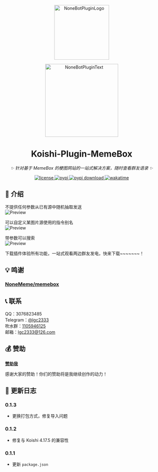 <!-- markdownlint-disable MD026 MD031 MD033 MD036 MD041 -->

<div align="center">

<a href="https://koishi.chat/zh-CN/market/">
  <img src="https://raw.githubusercontent.com/lgc2333/koishi-workspace/master/readme/koishi-plugin.png" width="180" height="180" alt="NoneBotPluginLogo">
</a>

<p>
  <img src="https://raw.githubusercontent.com/lgc2333/koishi-workspace/master/readme/KoishiPlugin.svg" width="240" alt="NoneBotPluginText">
</p>

# Koishi-Plugin-MemeBox

_✨ 针对基于 MemeBox 的梗图网站的一站式解决方案，随时查看群友语录 ✨_

<a href="./LICENSE">
  <img src="https://img.shields.io/github/license/lgc2333/koishi-plugin-memebox.svg" alt="license">
</a>
<a href="https://www.npmjs.com/package/koishi-plugin-memebox">
  <img src="https://img.shields.io/npm/v/koishi-plugin-memebox" alt="pypi">
</a>
<a href="https://www.npmjs.com/package/koishi-plugin-memebox">
  <img src="https://img.shields.io/npm/dm/koishi-plugin-memebox" alt="pypi download">
</a>
<a href="https://wakatime.com/badge/user/b61b0f9a-f40b-4c82-bc51-0a75c67bfccf/project/550fa0b7-6610-4745-8349-9680727333c6">
  <img src="https://wakatime.com/badge/user/b61b0f9a-f40b-4c82-bc51-0a75c67bfccf/project/550fa0b7-6610-4745-8349-9680727333c6.svg" alt="wakatime">
</a>

</div>

## 📖 介绍

不提供任何参数从已有源中随机抽取发送  
![Preview](https://raw.githubusercontent.com/lgc2333/koishi-workspace/master/readme/memebox/1.png)

可以自定义某图片源使用的指令别名  
![Preview](https://raw.githubusercontent.com/lgc2333/koishi-workspace/master/readme/memebox/2.png)

带参数可以搜索  
![Preview](https://raw.githubusercontent.com/lgc2333/koishi-workspace/master/readme/memebox/3.png)

下载插件体验所有功能，一站式观看两边群友发电，快来下载~~~~~~~！

## 💡 鸣谢

### [NoneMeme/memebox](https://github.com/NoneMeme/memebox)

## 📞 联系

QQ：3076823485  
Telegram：[@lgc2333](https://t.me/lgc2333)  
吹水群：[1105946125](https://jq.qq.com/?_wv=1027&k=Z3n1MpEp)  
邮箱：<lgc2333@126.com>

## 💰 赞助

**[赞助我](https://blog.lgc2333.top/donate)**

感谢大家的赞助！你们的赞助将是我继续创作的动力！

## 📝 更新日志

### 0.1.3

- 更换打包方式，修复导入问题

### 0.1.2

- 修复与 Koishi 4.17.5 的兼容性

### 0.1.1

- 更新 `package.json`
